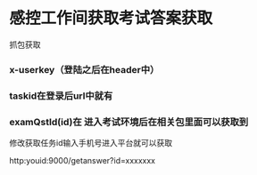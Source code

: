 # 感控工作间获取考试答案获取
抓包获取
### x-userkey（登陆之后在header中）
### taskid在登录后url中就有
### examQstId(id)在 进入考试环境后在相关包里面可以获取到

修改获取任务id输入手机号进入平台就可以获取

http:youid:9000/getanswer?id=xxxxxxx

